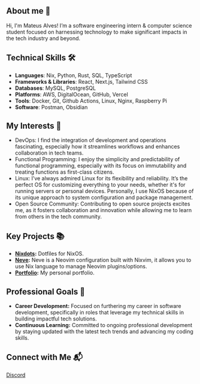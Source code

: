 ## About me 📜
Hi, I'm Mateus Alves! I’m a software engineering intern & computer science student focused on harnessing technology to make significant impacts in the tech industry and beyond.

## Technical Skills 🛠️
- **Languages**: Nix, Python, Rust, SQL, TypeScript
- **Frameworks & Libraries**: React, Next.js, Tailwind CSS
- **Databases**: MySQL, PostgreSQL
- **Platforms**: AWS, DigitalOcean, GitHub, Vercel
- **Tools**: Docker, Git, Github Actions, Linux, Nginx, Raspberry Pi
- **Software**: Postman, Obsidian


## My Interests 👀
- DevOps: I find the integration of development and operations fascinating, especially how it streamlines workflows and enhances collaboration in tech teams.
- Functional Programming: I enjoy the simplicity and predictability of functional programming, especially with its focus on immutability and treating functions as first-class citizens.
- Linux: I’ve always admired Linux for its flexibility and reliability. It’s the perfect OS for customizing everything to your needs, whether it's for running servers or personal devices. Personally, I use NixOS because of its unique approach to system configuration and package management.
- Open Source Community: Contributing to open source projects excites me, as it fosters collaboration and innovation while allowing me to learn from others in the tech community.

## Key Projects 📚
- **[Nixdots](https://github.com/redyf/nixdots):** Dotfiles for NixOS.
- **[Neve](https://github.com/redyf/Neve):** Neve is a Neovim configuration built with Nixvim, it allows you to use Nix language to manage Neovim plugins/options.
- **[Portfolio](https://github.com/redyf/portfolio):** My personal portfolio.

## Professional Goals 🚀
- **Career Development:** Focused on furthering my career in software development, specifically in roles that leverage my technical skills in building impactful tech solutions.
- **Continuous Learning:** Committed to ongoing professional development by staying updated with the latest tech trends and advancing my coding skills.

## Connect with Me 📬
[Discord](https://discord.com/users/438124064024821773)
